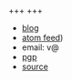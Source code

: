 +++
+++

- [blog](@/blog/_index.md)
- [atom feed](/atom.xml))
- email: v@
- [pgp](/public-key.txt)
- [source](https://github.com/e00E/e00E.github.io)
